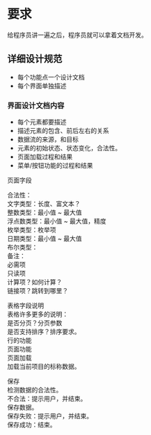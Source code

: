 # 要求

给程序员讲一遍之后，程序员就可以拿着文档开发。

## 详细设计规范

- 每个功能点一个设计文档
- 每个界面单独描述

### 界面设计文档内容

- 每个元素都要描述
- 描述元素的包含、前后左右的关系
- 数据流的来源，和目标
- 元素的初始状态、状态变化，合法性。
- 页面加载过程和结果
- 菜单/按钮功能的过程和结果

页面字段

合法性：  
文字类型：长度、富文本？  
整数类型：最小值 ~ 最大值  
浮点数类型：最小值 ~ 最大值，精度  
枚举类型：枚举项  
日期类型：最小值 ~ 最大值  
布尔类型：  
备注：  
必需项  
只读项  
计算项？如何计算？  
链接项？跳转到哪里？

表格字段说明  
表格许多更多的说明：  
是否分页？分页参数  
是否支持排序？排序要求。  
行的功能  
页面功能  
页面加载  
加载当前项目的标称数据。

保存  
检测数据的合法性。  
不合法：提示用户，并结束。  
保存数据。  
保存失败：提示用户，并结束。  
保存成功：结束。
